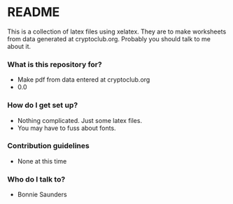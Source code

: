 # README #

This is a collection of latex files using xelatex. They are to make worksheets from data generated at cryptoclub.org. Probably you should talk to me about it.

### What is this repository for? ###

* Make pdf from data entered at cryptoclub.org
* 0.0

### How do I get set up? ###

* Nothing complicated. Just some latex files.
* You may have to fuss about fonts.

### Contribution guidelines ###

* None at this time

### Who do I talk to? ###

* Bonnie Saunders